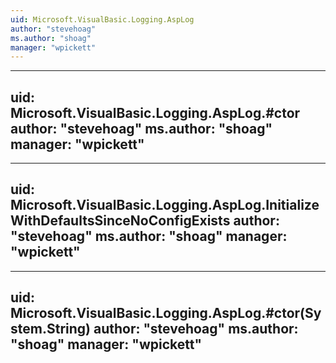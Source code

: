 ```yaml
---
uid: Microsoft.VisualBasic.Logging.AspLog
author: "stevehoag"
ms.author: "shoag"
manager: "wpickett"
---
```


---
uid: Microsoft.VisualBasic.Logging.AspLog.#ctor
author: "stevehoag"
ms.author: "shoag"
manager: "wpickett"
---

---
uid: Microsoft.VisualBasic.Logging.AspLog.InitializeWithDefaultsSinceNoConfigExists
author: "stevehoag"
ms.author: "shoag"
manager: "wpickett"
---

---
uid: Microsoft.VisualBasic.Logging.AspLog.#ctor(System.String)
author: "stevehoag"
ms.author: "shoag"
manager: "wpickett"
---
